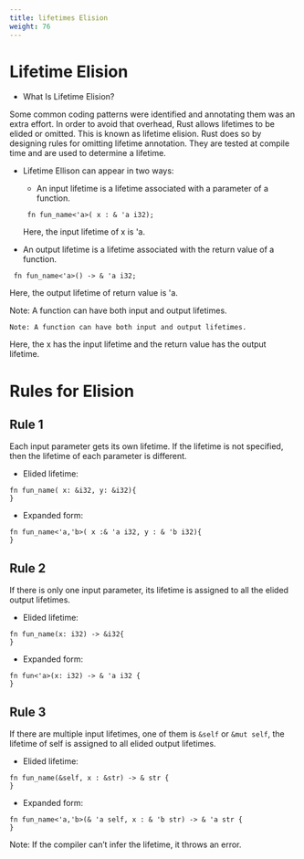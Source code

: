 ```yaml
---
title: lifetimes Elision
weight: 76
---
```


# Lifetime Elision

- What Is Lifetime Elision? 

Some common coding patterns were identified and annotating them was an extra effort. 
In order to avoid that overhead, Rust allows lifetimes to be elided or omitted. This is known as lifetime elision.
Rust does so by designing rules for omitting lifetime annotation. They are tested at compile time and are used to determine a lifetime.

- Lifetime Ellison can appear in two ways:
   - An input lifetime is a lifetime associated with a parameter of a function.
   ```
    fn fun_name<'a>( x : & 'a i32);  
   
   ```
   Here, the input lifetime of x is 'a.
   
- An output lifetime is a lifetime associated with the return value of a function.

```
 fn fun_name<'a>() -> & 'a i32;  
```
Here, the output lifetime of return value is 'a.

Note: A function can have both input and output lifetimes.

```
Note: A function can have both input and output lifetimes.

```
Here, the x has the input lifetime and the return value has the output lifetime.


# Rules for Elision 

## Rule 1 

Each input parameter gets its own lifetime. If the lifetime is not specified, then the lifetime of each parameter is different.

- Elided lifetime:

```
fn fun_name( x: &i32, y: &i32){ 
} 

```
- Expanded form:

```
fn fun_name<'a,'b>( x :& 'a i32, y : & 'b i32){
}

```
## Rule 2 
If there is only one input parameter, its lifetime is assigned to all the elided output lifetimes.
- Elided lifetime:

```
fn fun_name(x: i32) -> &i32{
}

```
- Expanded form:

```
fn fun<'a>(x: i32) -> & 'a i32 {
}

```
## Rule 3 

If there are multiple input lifetimes, one of them is `&self` or `&mut self`, the lifetime of self is assigned to all elided output lifetimes.

- Elided lifetime:

```
fn fun_name(&self, x : &str) -> & str {
}

```
- Expanded form:

```
fn fun_name<'a,'b>(& 'a self, x : & 'b str) -> & 'a str {
}

```
Note: If the compiler can’t infer the lifetime, it throws an error.












